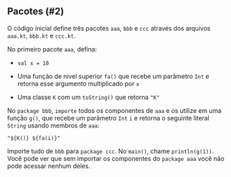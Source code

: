 ## Pacotes (#2)

O código inicial define três pacotes `aaa`, `bbb` e `ccc` através dos arquivos
`aaa.kt`, `bbb.kt` e `ccc.kt`.

No primeiro pacote `aaa`, defina:

- `val x = 10`

- Uma função de nível superior `fa()` que recebe um parâmetro `Int` e retorna esse
    argumento multiplicado por `x`

- Uma classe `K` com um `toString()` que retorna `"K"`

No `package bbb`, `importe` todos os componentes de `aaa` e os utilize em uma
função `g()`, que recebe um parâmetro `Int` `i` e retorna o seguinte literal
`String` usando membros de `aaa`:

```text
"${K()} ${fa(i)}"
```

Importe tudo de `bbb` para `package ccc`. No `main()`, chame
`println(g(1))`. Você pode ver que sem importar os 
componentes do `package aaa` você não pode acessar nenhum deles.